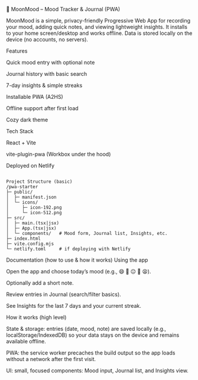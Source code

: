 🌙 MoonMood – Mood Tracker & Journal (PWA)

MoonMood is a simple, privacy-friendly Progressive Web App for recording your mood, adding quick notes, and viewing lightweight insights. It installs to your home screen/desktop and works offline. Data is stored locally on the device (no accounts, no servers).

Features

Quick mood entry with optional note

Journal history with basic search

7-day insights & simple streaks

Installable PWA (A2HS)

Offline support after first load

Cozy dark theme

Tech Stack

React + Vite

vite-plugin-pwa (Workbox under the hood)

Deployed on Netlify
```

Project Structure (basic)
/pwa-starter
├─ public/
│  ├─ manifest.json
│  └─ icons/
│     ├─ icon-192.png
│     └─ icon-512.png
├─ src/
│  ├─ main.(tsx|jsx)
│  ├─ App.(tsx|jsx)
│  └─ components/   # Mood form, Journal list, Insights, etc.
├─ index.html
├─ vite.config.mjs
└─ netlify.toml     # if deploying with Netlify
```
Documentation (how to use & how it works)
Using the app

Open the app and choose today’s mood (e.g., 😄 🙂 😐 🙁 😫).

Optionally add a short note.

Review entries in Journal (search/filter basics).

See Insights for the last 7 days and your current streak.

How it works (high level)

State & storage: entries (date, mood, note) are saved locally (e.g., localStorage/IndexedDB) so your data stays on the device and remains available offline.

PWA: the service worker precaches the build output so the app loads without a network after the first visit.

UI: small, focused components: Mood input, Journal list, and Insights view.
